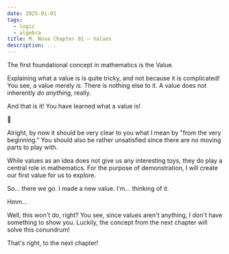 ```yaml
---
date: 2025-01-01
tags:
  - logic
  - algebra
title: M. Nova Chapter 01 — Values
description: ...
---
```

The first foundational concept in mathematics is the Value.

Explaining what a value is is quite tricky, and not because it is complicated! You see, a value merely _is_. There is nothing else to it. A value does not inherently _do anything_, really.

And that is it! You have learned what a value is!

🎉

Alright, by now it should be very clear to you what I mean by "from the very beginning." You should also be rather unsatisfied since there are no moving parts to play with.

While values as an idea does not give us any interesting toys, they do play a central role in mathematics. For the purpose of demonstration, I will create our first value for us to explore.

So... there we go. I made a new value. I'm... thinking of it.

Hmm...

Well, this won't do, right? You see, since values aren't anything, I don't have something to show you. Luckily, the concept from the next chapter will solve this conundrum!

That's right, to the next chapter!